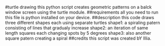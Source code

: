 #turtle drawing
this python script creates geometric patterns on a balck window screen using the turtle module.
##requirements
all you need to run this file is python installed on your device.
##description
this code draws three different shapes each using separate turtles
shape1: a spiraling patern consisting of lines that gradualy increase
shape2: an iteration of same length squares each changing spots by 5 degrees
shape3: also another square patern creating a spiral
##credits
this script was created bY Illia.
